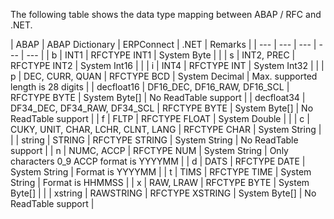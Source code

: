 The following table shows the data type mapping between ABAP / RFC and .NET.

| ABAP | ABAP Dictionary | ERPConnect | .NET | Remarks | | --- | --- | --- | --- | --- | | b | INT1 | RFCTYPE INT1 | System Byte | | | s | INT2, PREC | RFCTYPE INT2 | System Int16 | | | i | INT4 | RFCTYPE INT | System Int32 | | | p | DEC, CURR, QUAN | RFCTYPE BCD | System Decimal | Max. supported length is 28 digits | | decfloat16 | DF16_DEC, DF16_RAW, DF16_SCL | RFCTYPE BYTE | System Byte[] | No ReadTable support | | decfloat34 | DF34_DEC, DF34_RAW, DF34_SCL | RFCTYPE BYTE | System Byte[] | No ReadTable support | | f | FLTP | RFCTYPE FLOAT | System Double | | | c | CUKY, UNIT, CHAR, LCHR, CLNT, LANG | RFCTYPE CHAR | System String | | | string | STRING | RFCTYPE STRING | System String | No ReadTable support | | n | NUMC, ACCP | RFCTYPE NUM | System String | Only characters 0_9 ACCP format is YYYYMM | | d | DATS | RFCTYPE DATE | System String | Format is YYYYMM | | t | TIMS | RFCTYPE TIME | System String | Format is HHMMSS | | x | RAW, LRAW | RFCTYPE BYTE | System Byte[] | | | xstring | RAWSTRING | RFCTYPE XSTRING | System Byte[] | No ReadTable support |
